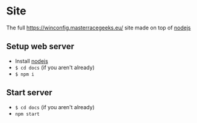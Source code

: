 # Site
The full https://winconfig.masterracegeeks.eu/ site made on top of [nodejs](https://nodejs.org/en/)

## Setup web server
- Install [nodejs](https://nodejs.org/en/)
- `$ cd docs` (if you aren't already)
- `$ npm i`

## Start server
- `$ cd docs` (if you aren't already)
- `npm start`
